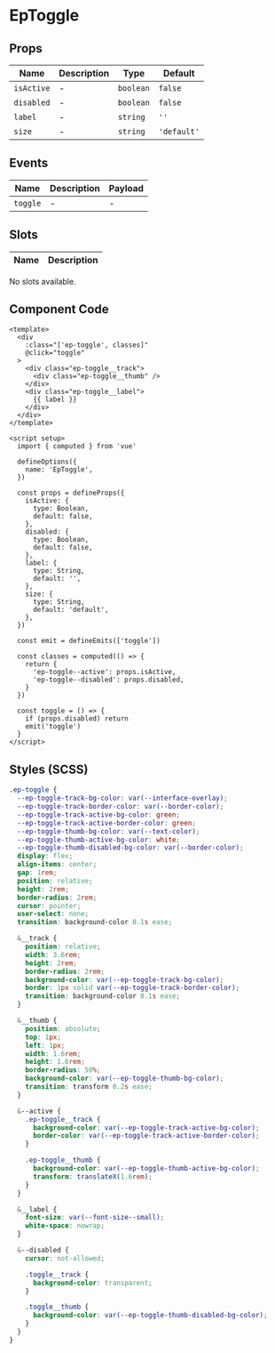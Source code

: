 # EpToggle



## Props
| Name | Description | Type | Default |
|------|-------------|------|---------|
| `isActive` | - | `boolean` | `false` |
| `disabled` | - | `boolean` | `false` |
| `label` | - | `string` | `''` |
| `size` | - | `string` | `'default'` |

## Events
| Name    | Description                 | Payload    |
|---------|-----------------------------|------------|
| `toggle` | - | - |

## Slots
| Name | Description |
|------|-------------|
No slots available.

## Component Code

```vue
<template>
  <div
    :class="['ep-toggle', classes]"
    @click="toggle"
  >
    <div class="ep-toggle__track">
      <div class="ep-toggle__thumb" />
    </div>
    <div class="ep-toggle__label">
      {{ label }}
    </div>
  </div>
</template>

<script setup>
  import { computed } from 'vue'

  defineOptions({
    name: 'EpToggle',
  })

  const props = defineProps({
    isActive: {
      type: Boolean,
      default: false,
    },
    disabled: {
      type: Boolean,
      default: false,
    },
    label: {
      type: String,
      default: '',
    },
    size: {
      type: String,
      default: 'default',
    },
  })

  const emit = defineEmits(['toggle'])

  const classes = computed(() => {
    return {
      'ep-toggle--active': props.isActive,
      'ep-toggle--disabled': props.disabled,
    }
  })

  const toggle = () => {
    if (props.disabled) return
    emit('toggle')
  }
</script>

```


## Styles (SCSS)

```scss
.ep-toggle {
  --ep-toggle-track-bg-color: var(--interface-overlay);
  --ep-toggle-track-border-color: var(--border-color);
  --ep-toggle-track-active-bg-color: green;
  --ep-toggle-track-active-border-color: green;
  --ep-toggle-thumb-bg-color: var(--text-color);
  --ep-toggle-thumb-active-bg-color: white;
  --ep-toggle-thumb-disabled-bg-color: var(--border-color);
  display: flex;
  align-items: center;
  gap: 1rem;
  position: relative;
  height: 2rem;
  border-radius: 2rem;
  cursor: pointer;
  user-select: none;
  transition: background-color 0.1s ease;

  &__track {
    position: relative;
    width: 3.6rem;
    height: 2rem;
    border-radius: 2rem;
    background-color: var(--ep-toggle-track-bg-color);
    border: 1px solid var(--ep-toggle-track-border-color);
    transition: background-color 0.1s ease;
  }

  &__thumb {
    position: absolute;
    top: 1px;
    left: 1px;
    width: 1.6rem;
    height: 1.6rem;
    border-radius: 50%;
    background-color: var(--ep-toggle-thumb-bg-color);
    transition: transform 0.2s ease;
  }

  &--active {
    .ep-toggle__track {
      background-color: var(--ep-toggle-track-active-bg-color);
      border-color: var(--ep-toggle-track-active-border-color);
    }

    .ep-toggle__thumb {
      background-color: var(--ep-toggle-thumb-active-bg-color);
      transform: translateX(1.6rem);
    }
  }

  &__label {
    font-size: var(--font-size--small);
    white-space: nowrap;
  }

  &--disabled {
    cursor: not-allowed;

    .toggle__track {
      background-color: transparent;
    }

    .toggle__thumb {
      background-color: var(--ep-toggle-thumb-disabled-bg-color);
    }
  }
}
```
